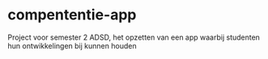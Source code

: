# compententie-app
Project voor semester 2 ADSD, het opzetten van een app waarbij studenten hun ontwikkelingen bij kunnen houden
